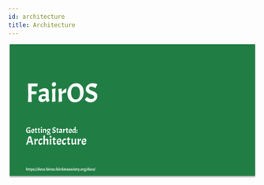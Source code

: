 ```yaml
---
id: architecture
title: Architecture
---
```


[![FairOS architecture](./thumbnails/fairOS-architecture.png)](https://drive.google.com/file/d/1E1uXY2jJbdoWzmq72RFjD7MY624uf7Y9/view "FairOS architecture")